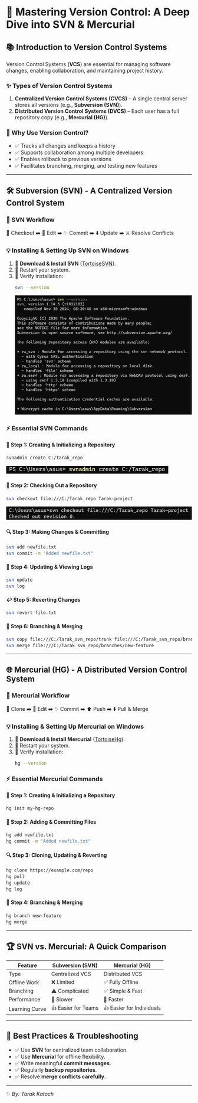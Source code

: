 # 🔧 Mastering Version Control: A Deep Dive into SVN & Mercurial

## 📚 Introduction to Version Control Systems
Version Control Systems (**VCS**) are essential for managing software changes, enabling collaboration, and maintaining project history.

### ✨ Types of Version Control Systems
1. **Centralized Version Control Systems (CVCS)** – A single central server stores all versions (e.g., **Subversion (SVN)**).
2. **Distributed Version Control Systems (DVCS)** – Each user has a full repository copy (e.g., **Mercurial (HG)**).

### 🌟 Why Use Version Control?
- ✅ Tracks all changes and keeps a history
- ✅ Supports collaboration among multiple developers
- ✅ Enables rollback to previous versions
- ✅ Facilitates branching, merging, and testing new features

---

## 🛠 Subversion (SVN) - A Centralized Version Control System
### 🔄 SVN Workflow
🔽 Checkout ➡️ 📝 Edit ➡️ ✨ Commit ➡️ ⬇️ Update ➡️ ⚔️ Resolve Conflicts

### 💡 Installing & Setting Up SVN on Windows
1. 💾 **Download & Install SVN** ([TortoiseSVN](https://tortoisesvn.net/)).
2. 🔄 Restart your system.
3. 📃 Verify installation:
   ```sh
   svn --version
   ```
   ![Screenshot](https://raw.githubusercontent.com/TarakKatoch/DevOps-Class-Assignment/main/images/Screenshot%202025-02-14%20142716.png)


### ⚡ Essential SVN Commands
#### **📘 Step 1: Creating & Initializing a Repository**
```sh
svnadmin create C:/Tarak_repo
```
![Screenshot](https://raw.githubusercontent.com/TarakKatoch/DevOps-Class-Assignment/main/images/Screenshot%202025-02-14%20143202.png)


#### **📂 Step 2: Checking Out a Repository**
```sh
svn checkout file:///C:/Tarak_repo Tarak-project
```
![Screenshot](https://raw.githubusercontent.com/TarakKatoch/DevOps-Class-Assignment/main/images/Screenshot%202025-02-14%20021105.png)


#### **🔍 Step 3: Making Changes & Committing**
```sh
svn add newfile.txt  
svn commit -m "Added newfile.txt"
```

#### **🔄 Step 4: Updating & Viewing Logs**
```sh
svn update  
svn log
```

#### **↩️ Step 5: Reverting Changes**
```sh
svn revert file.txt
```

#### **🎨 Step 6: Branching & Merging**
```sh
svn copy file:///C:/Tarak_svn_repo/trunk file:///C:/Tarak_svn_repo/branches/new-feature -m "Creating a branch by Tarak"
svn merge file:///C:/Tarak_svn_repo/branches/new-feature
```

---

## 🌐 Mercurial (HG) - A Distributed Version Control System
### 🔄 Mercurial Workflow
🔽 Clone ➡️ 📝 Edit ➡️ ✨ Commit ➡️ ⬆️ Push ➡️ ⬇️ Pull & Merge

### 💡 Installing & Setting Up Mercurial on Windows
1. 💾 **Download & Install Mercurial** ([TortoiseHg](https://tortoisehg.bitbucket.io/)).
2. 🔄 Restart your system.
3. 📃 Verify installation:
   ```sh
   hg --version
   ```

### ⚡ Essential Mercurial Commands
#### **📘 Step 1: Creating & Initializing a Repository**
```sh
hg init my-hg-repo
```

#### **📂 Step 2: Adding & Committing Files**
```sh
hg add newfile.txt  
hg commit -m "Added newfile.txt"
```

#### **🔍 Step 3: Cloning, Updating & Reverting**
```sh
hg clone https://example.com/repo  
hg pull  
hg update  
hg log
```

#### **🎨 Step 4: Branching & Merging**
```sh
hg branch new-feature  
hg merge
```

---

## 🏆 SVN vs. Mercurial: A Quick Comparison

| Feature       | Subversion (SVN) | Mercurial (HG) |
|--------------|----------------|----------------|
| Type        | Centralized VCS | Distributed VCS |
| Offline Work | ❌ Limited     | ✅ Fully Offline |
| Branching    | ⚠️ Complicated  | ✅ Simple & Fast |
| Performance  | 🐢 Slower       | 🚀 Faster |
| Learning Curve | 👍 Easier for Teams | 👍 Easier for Individuals |

---

## 🔧 Best Practices & Troubleshooting
- ✅ Use **SVN** for centralized team collaboration.
- ✅ Use **Mercurial** for offline flexibility.
- ✅ Write meaningful **commit messages**.
- ✅ Regularly **backup repositories**.
- ✅ Resolve **merge conflicts carefully**.

---

✨ *By: Tarak Katoch*  
 
